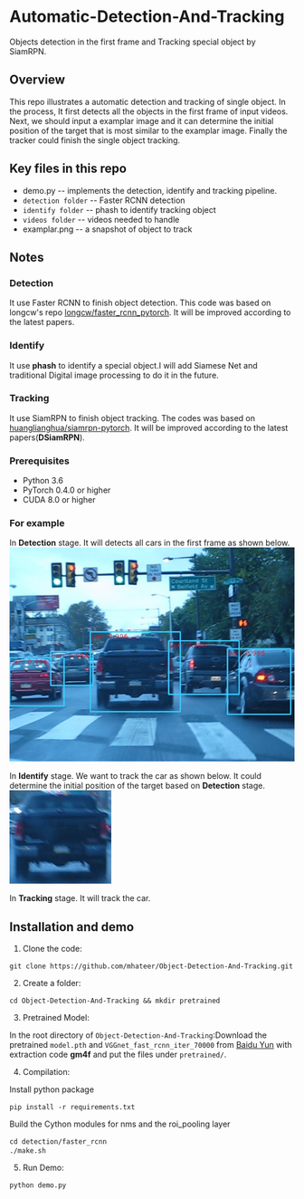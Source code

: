 # Automatic-Detection-And-Tracking
Objects detection in the first frame and Tracking special object by SiamRPN.
## Overview
This repo illustrates a automatic detection and tracking of single object. In the process, It first detects all the objects in the first frame of input videos. Next, we should input a examplar image and it can determine the initial position of the target that is most similar to the examplar image. Finally the tracker could finish the single object tracking.
## Key files in this repo
  * demo.py -- implements the detection, identify and tracking pipeline.
  * `detection folder` -- Faster RCNN detection
  * `identify folder` -- phash to identify tracking object
  * `videos folder` -- videos needed to handle
  * examplar.png -- a snapshot of object to track
## Notes
### Detection
It use Faster RCNN to finish object detection. This code was based on longcw's repo [longcw/faster_rcnn_pytorch](https://github.com/longcw/faster_rcnn_pytorch). It will be improved according to the latest papers.
### Identify
It use **phash** to identify a special object.I will add Siamese Net and traditional Digital image processing to do it in the future.
### Tracking
It use SiamRPN to finish object tracking. The codes was based on [huanglianghua/siamrpn-pytorch](https://github.com/huanglianghua/siamrpn-pytorch). It will be improved according to the latest papers(**DSiamRPN**).
### Prerequisites
* Python 3.6
* PyTorch 0.4.0 or higher
* CUDA 8.0 or higher
### For example
In **Detection** stage. It will detects all cars in the first frame as shown below.
![image](https://github.com/mhateer/Object-Detection-And-Tracking/blob/master/others/out.jpg)

In **Identify** stage. We want to track the car as shown below. It could determine the initial position of the target based on **Detection** stage.  
![image](https://github.com/mhateer/Object-Detection-And-Tracking/blob/master/examplar.png)

In **Tracking** stage. It will track the car.
## Installation and demo
  1. Clone the code:
  ```
  git clone https://github.com/mhateer/Object-Detection-And-Tracking.git
  ```
  2. Create a folder:
  ```
  cd Object-Detection-And-Tracking && mkdir pretrained
  ```
  3. Pretrained Model:
  
  In the root directory of `Object-Detection-And-Tracking`:Download the pretrained `model.pth` and `VGGnet_fast_rcnn_iter_70000`  from [Baidu Yun](https://pan.baidu.com/s/1hoTAVaREj4oZrc8HdtNlDA) with extraction code **gm4f** and put the files under `pretrained/`.  
  
  4. Compilation:
  
  Install python package
  ```
  pip install -r requirements.txt
  ```
  
  Build the Cython modules for nms and the roi_pooling layer
  ```
  cd detection/faster_rcnn
  ./make.sh
  ```
  5. Run Demo:
  ```
  python demo.py
  ```
